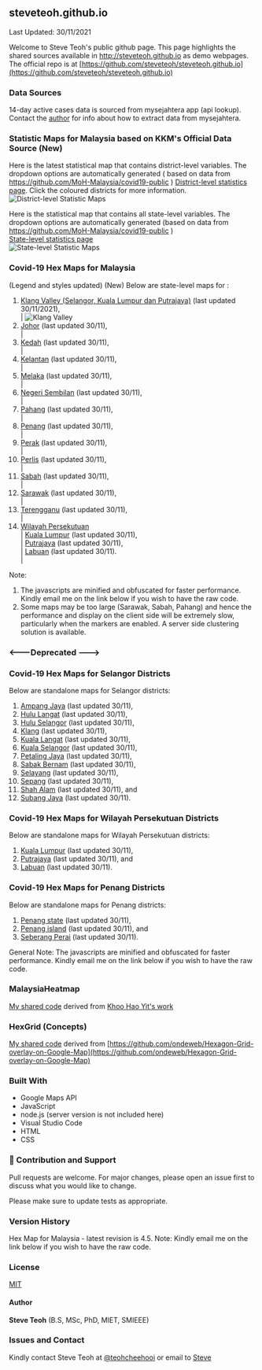 ﻿## steveteoh.github.io
Last Updated: 30/11/2021

Welcome to Steve Teoh's public github page. This page highlights the shared sources available in http://steveteoh.github.io as demo webpages.
The official repo is at [https://github.com/steveteoh/steveteoh.github.io](https://github.com/steveteoh/steveteoh.github.io)

### Data Sources
14-day active cases data is sourced from mysejahtera app (api lookup). Contact the [author](mailto:chteoh@1utar.my?subject=Mysejahtera "Mysejahtera") for info about how to extract data from mysejahtera.

### Statistic Maps for Malaysia based on KKM's Official Data Source (New)
Here is the latest statistical map that contains district-level variables. The dropdown options are automatically generated ( based on data from https://github.com/MoH-Malaysia/covid19-public ) 
[District-level statistics page](https://steveteoh.github.io/Statistics/main2.html). Click the coloured districts for more information.
![District-level Statistic Maps](https://steveteoh.github.io/img/statistics2.png) 

Here is the statistical map that contains all state-level variables. The dropdown options are automatically generated (based on data from https://github.com/MoH-Malaysia/covid19-public )  
[State-level statistics page](https://steveteoh.github.io/Statistics/)     
![State-level Statistic Maps](https://steveteoh.github.io/img/statistics.png)

### Covid-19 Hex Maps for Malaysia
(Legend and styles updated)  (New)
Below are state-level maps for : <br>
1. [Klang Valley (Selangor, Kuala Lumpur dan Putrajaya)](http://steveteoh.github.io/KlangValley/) (last updated 30/11/2021), <br> |  ![Klang Valley](https://steveteoh.github.io/img/klangvalley.jpg)
2. [Johor](http://steveteoh.github.io/Johor/) (last updated 30/11), <br>        |
3. [Kedah](https://steveteoh.github.io/Kedah/) (last updated 30/11), <br>  |
4. [Kelantan](https://steveteoh.github.io/Kelantan/) (last updated 30/11), <br>  |
5. [Melaka](http://steveteoh.github.io/Melaka/) (last updated 30/11), <br>  |
6. [Negeri Sembilan](http://steveteoh.github.io/NegeriSembilan/) (last updated 30/11), <br>  |
7. [Pahang](https://steveteoh.github.io/Pahang/) (last updated 30/11), <br>  |
8. [Penang](http://steveteoh.github.io/Penang/) (last updated 30/11), <br>  |
9. [Perak](https://steveteoh.github.io/Perak/) (last updated 30/11), <br>  |
10. [Perlis](https://steveteoh.github.io/Perlis/) (last updated 30/11), <br>  |
11. [Sabah](http://steveteoh.github.io/Sabah/) (last updated 30/11), <br>  |
12. [Sarawak](http://steveteoh.github.io/Sarawak/) (last updated 30/11), <br>  |
13. [Terengganu](https://steveteoh.github.io/Terengganu/) (last updated 30/11), <br>  |
14. [Wilayah Persekutuan](http://steveteoh.github.io/Wilayah/) <br>  |
    [Kuala Lumpur](http://steveteoh.github.io/KualaLumpur/) (last updated 30/11), <br>  |
    [Putrajaya](http://steveteoh.github.io/Putrajaya/) (last updated 30/11), <br>  |
    [Labuan](http://steveteoh.github.io/Labuan/) (last updated 30/11).<br>  | 
 
Note: 
1. The javascripts are minified and obfuscated for faster performance. Kindly email me on the link below if you wish to have the raw code. 
2. Some maps may be too large (Sarawak, Sabah, Pahang) and hence the performance and display on the client side will be extremely slow, particularly when the markers are enabled. 
   A server side clustering solution is available.

### <---Deprecated --->
### Covid-19 Hex Maps for Selangor Districts
Below are standalone maps for Selangor districts: <br>
1. [Ampang Jaya](http://steveteoh.github.io/Selangor/AmpangJaya/) (last updated 30/11), <br>
2. [Hulu Langat](http://steveteoh.github.io/Selangor/HuluLangat/) (last updated 30/11), <br>
3. [Hulu Selangor](http://steveteoh.github.io/Selangor/HuluSelangor/) (last updated 30/11), <br>
4. [Klang](http://steveteoh.github.io/Selangor/Klang/) (last updated 30/11), <br>
5. [Kuala Langat](http://steveteoh.github.io/Selangor/KualaLangat/) (last updated 30/11), <br>
6. [Kuala Selangor](http://steveteoh.github.io/Selangor/KualaSelangor/) (last updated 30/11), <br>
7. [Petaling Jaya](http://steveteoh.github.io/Selangor/PetalingJaya/) (last updated 30/11), <br>
8. [Sabak Bernam](http://steveteoh.github.io/Selangor/SabakBernam) (last updated 30/11), <br>
9. [Selayang](http://steveteoh.github.io/Selangor/Selayang/) (last updated 30/11), <br>
10. [Sepang](http://steveteoh.github.io/Selangor/Sepang/) (last updated 30/11), <br>
11. [Shah Alam](http://steveteoh.github.io/Selangor/ShahAlam/) (last updated 30/11), and  <br>
12. [Subang Jaya](http://steveteoh.github.io/Selangor/SubangJaya/) (last updated 30/11).<br>

### Covid-19 Hex Maps for Wilayah Persekutuan Districts
Below are standalone maps for Wilayah Persekutuan districts: <br>
1. [Kuala Lumpur](http://steveteoh.github.io/KualaLumpur) (last updated 30/11),<br>
2. [Putrajaya](http://steveteoh.github.io/Putrajaya) (last updated 30/11), and<br>
3. [Labuan](http://steveteoh.github.io/Labuan) (last updated 30/11).<br>

### Covid-19 Hex Maps for Penang Districts
Below are standalone maps for Penang districts: <br>
1. [Penang state](http://steveteoh.github.io/Penang/index.html) (last updated 30/11),  <br>
2. [Penang island](http://steveteoh.github.io/Penang/island.html) (last updated 30/11), and  <br>
3. [Seberang Perai](http://steveteoh.github.io/Penang/perai.html) (last updated 30/11). <br>

General Note: The javascripts are minified and obfuscated for faster performance. Kindly email me on the link below if you wish to have the raw code. 

### MalaysiaHeatmap
[My shared code](http://steveteoh.github.io/MalaysiaHeatMap) derived from [Khoo Hao Yit's work](https://github.com/KhooHaoYit/KhooHaoYit.github.io/tree/main/Covid19%20Malaysia%20Heatmap)

### HexGrid (Concepts)
[My shared code](http://steveteoh.github.io/HexGrid) derived from [https://github.com/ondeweb/Hexagon-Grid-overlay-on-Google-Map](https://github.com/ondeweb/Hexagon-Grid-overlay-on-Google-Map) 

### Built With

- Google Maps API
- JavaScript
- node.js (server version is not included here)
- Visual Studio Code
- HTML
- CSS

### 🤝 Contribution and Support
Pull requests are welcome. For major changes, please open an issue first to discuss what you would like to change.

Please make sure to update tests as appropriate.

### Version History
Hex Map for Malaysia - latest revision is 4.5.
Note: Kindly email me on the link below if you wish to have the raw code. 

### License
[MIT](https://steveteoh.github.io/LICENSE)

#### Author
**Steve Teoh** (B.S, MSc, PhD, MIET, SMIEEE)

### Issues and Contact
Kindly contact Steve Teoh at [@teohcheehooi](https://twitter.com/teohcheehooi) or email to [Steve](mailto:chteoh@1utar.my?subject=Map "Map")
